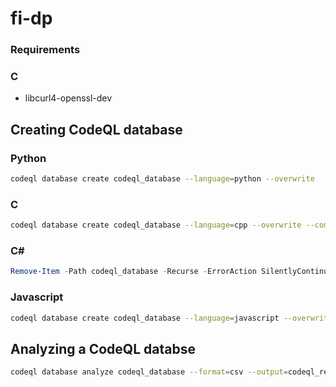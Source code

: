 # fi-dp

### Requirements


### C

- libcurl4-openssl-dev

## Creating CodeQL database

### Python

```bash
codeql database create codeql_database --language=python --overwrite
```

### C

```bash
codeql database create codeql_database --language=cpp --overwrite --command="make clean all"
```

### C#

```powershell
Remove-Item -Path codeql_database -Recurse -ErrorAction SilentlyContinue; codeql database create codeql_database --command='dotnet build /t:rebuild' --language=csharp
```

### Javascript

```bash
codeql database create codeql_database --language=javascript --overwrite
```

## Analyzing a CodeQL databse

```bash
codeql database analyze codeql_database --format=csv --output=codeql_results.csv
```